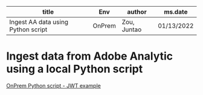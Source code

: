 
| title  | Env|  author  | ms.date |
| --- | --- | --- | --- 
|Ingest AA data using Python script  |OnPrem | Zou, Juntao| 01/13/2022| 







# Ingest data from Adobe Analytic using a local Python script


[OnPrem Python script - JWT example](examples/OnPrem/OnPremExample.py)



